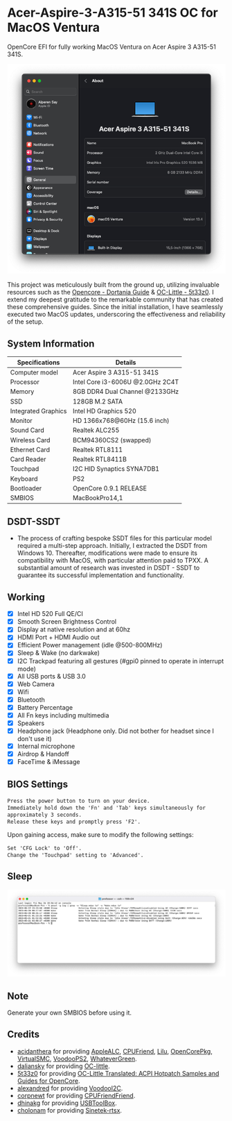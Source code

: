 # Acer-Aspire-3-A315-51 341S OC for MacOS Ventura
OpenCore EFI for fully working MacOS Ventura on Acer Aspire 3 A315-51 341S.


[![Preview](acer-about.png)](https://github.com/alperenfsay/Acer-Aspire-3-A315-51-341S-OC-for-MacOS-Ventura/)

This project was meticulously built from the ground up, utilizing invaluable resources such as the [Opencore - Dortania Guide](https://dortania.github.io/OpenCore-Install-Guide/) & [OC-Little - 5t33z0](https://5t33z0.gitbook.io/oc-litte-translated/). I extend my deepest gratitude to the remarkable community that has created these comprehensive guides. Since the initial installation, I have seamlessly executed two MacOS updates, underscoring the effectiveness and reliability of the setup.

## System Information

| Specifications      | Details                                     |
| ------------------- | ------------------------------------------- |
| Computer model      | Acer Aspire 3 A315-51 341S                  |
| Processor           | Intel Core i3-6006U @2.0GHz 2C4T            |
| Memory              | 8GB DDR4 Dual Channel @2133GHz              |
| SSD                 | 128GB M.2 SATA                              |
| Integrated Graphics | Intel HD Graphics 520                       |
| Monitor             | HD 1366x768@60Hz (15.6 inch)                |
| Sound Card          | Realtek ALC255                              |
| Wireless Card       | BCM94360CS2 (swapped)                       |
| Ethernet Card       | Realtek RTL8111                             |
| Card Reader         | Realtek RTL8411B                            |
| Touchpad            | I2C HID Synaptics SYNA7DB1                  |
| Keyboard            | PS2                                         |
| Bootloader          | OpenCore 0.9.1 RELEASE                      |
| SMBIOS              | MacBookPro14,1                              |

## DSDT-SSDT
- The process of crafting bespoke SSDT files for this particular model required a multi-step approach. Initially, I extracted the DSDT from Windows 10. Thereafter, modifications were made to ensure its compatibility with MacOS, with particular attention paid to TPXX. A substantial amount of research was invested in DSDT - SSDT to guarantee its successful implementation and functionality.

## Working
- [x] Intel HD 520 Full QE/CI 
- [x] Smooth Screen Brightness Control 
- [x] Display at native resolution and at 60hz
- [x] HDMI Port + HDMI Audio out
- [x] Efficient Power management (idle @500-800MHz)
- [x] Sleep & Wake (no darkwake)
- [x] I2C Trackpad featuring all gestures (#gpi0 pinned to operate in interrupt mode)
- [x] All USB ports & USB 3.0
- [x] Web Camera
- [x] Wifi
- [x] Bluetooth
- [x] Battery Percentage
- [x] All Fn keys including multimedia
- [x] Speakers
- [x] Headphone jack (Headphone only. Did not bother for headset since I don't use it)
- [x] Internal microphone
- [x] Airdrop & Handoff
- [x] FaceTime & iMessage

## BIOS Settings
    Press the power button to turn on your device.
    Immediately hold down the 'Fn' and 'Tab' keys simultaneously for approximately 3 seconds.
    Release these keys and promptly press 'F2'.

Upon gaining access, make sure to modify the following settings:

    Set 'CFG Lock' to 'Off'.
    Change the 'Touchpad' setting to 'Advanced'.

## Sleep
[![Perfect Sleep](sleep-like-dead.png)](https://github.com/alperenfsay/Acer-Aspire-3-A315-51-341S-OC-for-MacOS-Ventura/)

## Note
  Generate your own SMBIOS before using it.

## Credits
- [acidanthera](https://github.com/acidanthera) for providing
        [AppleALC](https://github.com/acidanthera/AppleALC), 
        [CPUFriend](https://github.com/acidanthera/CPUFriend),
        [Lilu](https://github.com/acidanthera/Lilu), 
        [OpenCorePkg](https://github.com/acidanthera/OpenCorePkg), 
        [VirtualSMC](https://github.com/acidanthera/VirtualSMC), 
        [VoodooPS2](https://github.com/acidanthera/VoodooPS2),
        [WhateverGreen](https://github.com/acidanthera/WhateverGreen).
- [daliansky](https://github.com/daliansky) for providing 
        [OC-little](https://github.com/daliansky/OC-little).
- [5t33z0](https://github.com/5T33Z0) for providing
        [OC-Little Translated: ACPI Hotpatch Samples and Guides for OpenCore](https://github.com/5T33Z0/OC-Little-Translated).
- [alexandred](https://github.com/alexandred) for providing 
        [VoodooI2C](https://github.com/alexandred/VoodooI2C).
- [corpnewt](https://github.com/corpnewt) for providing
        [CPUFriendFriend](https://github.com/corpnewt/CPUFriendFriend).
- [dhinakg](https://github.com/dhinakg) for providing
        [USBToolBox](https://github.com/USBToolBox/kext).
- [cholonam](https://github.com/cholonam) for providing
        [Sinetek-rtsx](https://github.com/cholonam/Sinetek-rtsx).

